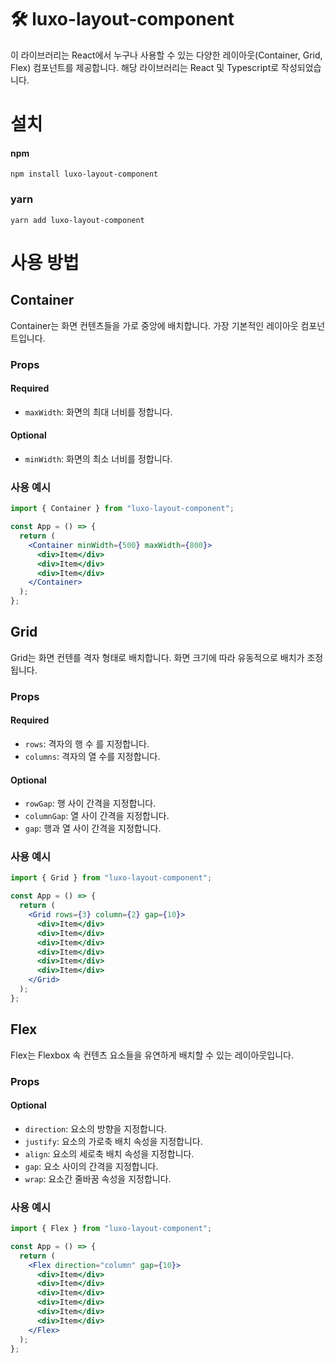 # 🛠️ luxo-layout-component

이 라이브러리는 React에서 누구나 사용할 수 있는 다양한 레이아웃(Container, Grid, Flex) 컴포넌트를 제공합니다.
해당 라이브러리는 React 및 Typescript로 작성되었습니다.

# 설치

#### npm

```
npm install luxo-layout-component
```

### yarn

```
yarn add luxo-layout-component
```

# 사용 방법

## Container

Container는 화면 컨텐츠들을 가로 중앙에 배치합니다. 가장 기본적인 레이아웃 컴포넌트입니다.

### Props

#### Required

- `maxWidth`: 화면의 최대 너비를 정합니다.

#### Optional

- `minWidth`: 화면의 최소 너비를 정합니다.

### 사용 예시

```jsx
import { Container } from "luxo-layout-component";

const App = () => {
  return (
    <Container minWidth={500} maxWidth={800}>
      <div>Item</div>
      <div>Item</div>
      <div>Item</div>
    </Container>
  );
};
```

## Grid

Grid는 화면 컨텐를 격자 형태로 배치합니다. 화면 크기에 따라 유동적으로 배치가 조정됩니다.

### Props

#### Required

- `rows`: 격자의 행 수 를 지정합니다.
- `columns`: 격자의 열 수를 지정합니다.

#### Optional

- `rowGap`: 행 사이 간격을 지정합니다.
- `columnGap`: 열 사이 간격을 지정합니다.
- `gap`: 행과 열 사이 간격을 지정합니다.

### 사용 예시

```jsx
import { Grid } from "luxo-layout-component";

const App = () => {
  return (
    <Grid rows={3} column={2} gap={10}>
      <div>Item</div>
      <div>Item</div>
      <div>Item</div>
      <div>Item</div>
      <div>Item</div>
      <div>Item</div>
    </Grid>
  );
};
```

## Flex

Flex는 Flexbox 속 컨텐츠 요소들을 유연하게 배치할 수 있는 레이아웃입니다.

### Props

#### Optional

- `direction`: 요소의 방향을 지정합니다.
- `justify`: 요소의 가로축 배치 속성을 지정합니다.
- `align`: 요소의 세로축 배치 속성을 지정합니다.
- `gap`: 요소 사이의 간격을 지정합니다.
- `wrap`: 요소간 줄바꿈 속성을 지정합니다.

### 사용 예시

```jsx
import { Flex } from "luxo-layout-component";

const App = () => {
  return (
    <Flex direction="column" gap={10}>
      <div>Item</div>
      <div>Item</div>
      <div>Item</div>
      <div>Item</div>
      <div>Item</div>
      <div>Item</div>
    </Flex>
  );
};
```
